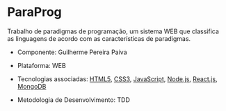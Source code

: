 # ParaProg

Trabalho de paradigmas de programação, um sistema WEB que classifica as linguagens de acordo com as características de paradigmas. 

- Componente: Guilherme Pereira Paiva

- Plataforma: WEB

- Tecnologias associadas: [HTML5](https://html5.org/), [CSS3](https://www.w3.org/Style/CSS/Overview.en.html), [JavaScript](https://www.javascript.com/), [Node.js](https://www.javascript.com/), [React.js](https://pt-br.reactjs.org/), [MongoDB](https://www.mongodb.com/)

- Metodologia de Desenvolvimento: TDD


